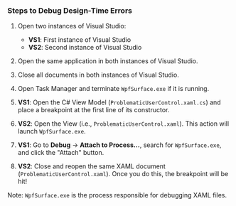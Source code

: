 ### Steps to Debug Design-Time Errors

1. Open two instances of Visual Studio:
	* **VS1**: First instance of Visual Studio
	* **VS2**: Second instance of Visual Studio

2. Open the same application in both instances of Visual Studio.
3. Close all documents in both instances of Visual Studio.

4. Open Task Manager and terminate `WpfSurface.exe` if it is running.

5. **VS1**: Open the C# View Model (`ProblematicUserControl.xaml.cs`) and place a breakpoint at the first line of its constructor.

6. **VS2**: Open the View (i.e., `ProblematicUserControl.xaml`). This action will launch `WpfSurface.exe`.

7. **VS1**: Go to **Debug** -> **Attach to Process...**, search for `WpfSurface.exe`, and click the "Attach" button.

8. **VS2**: Close and reopen the same XAML document (`ProblematicUserControl.xaml`). Once you do this, the breakpoint will be hit!

Note: `WpfSurface.exe` is the process responsible for debugging XAML files.
